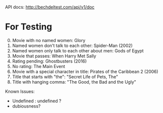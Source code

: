 API docs: 
http://bechdeltest.com/api/v1/doc

# For Testing

0. Movie with no named women: Glory
1. Named women don't talk to each other: Spider-Man (2002)
2. Named women only talk to each other about men: Gods of Egypt
3. Movie that passes: When Harry Met Sally
4. Rating pending: Ghostbusters (2016)
5. No rating: The Main Event
6. Movie with a special character in title: Pirates of the Caribbean 2 (2006)
7. Title that starts with "the": "Secret Life of Pets, The"
8. Title with hanging comma: "The Good, the Bad and the Ugly"

Known Issues: 
- Undefined : undefined ?
- dubiousness?

